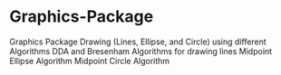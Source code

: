 # Graphics-Package
Graphics Package Drawing (Lines, Ellipse, and Circle) 
using different Algorithms
DDA and Bresenham Algorithms for drawing lines
Midpoint Ellipse Algorithm
Midpoint Circle Algorithm
